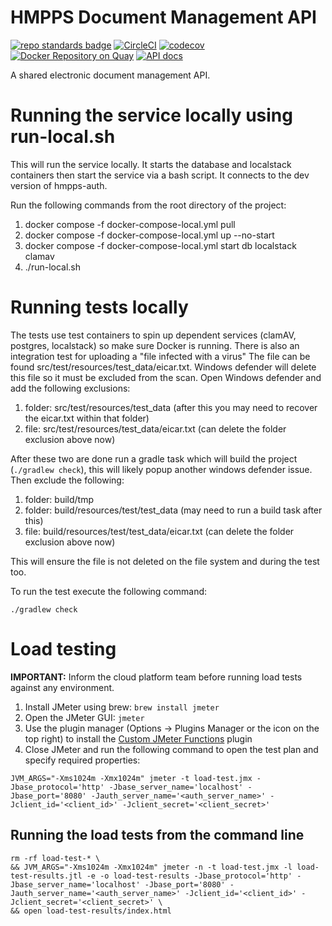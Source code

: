# HMPPS Document Management API
[![repo standards badge](https://img.shields.io/badge/dynamic/json?color=blue&style=flat&logo=github&label=MoJ%20Compliant&query=%24.result&url=https%3A%2F%2Foperations-engineering-reports.cloud-platform.service.justice.gov.uk%2Fapi%2Fv1%2Fcompliant_public_repositories%2Fhmpps-document-management-api)](https://operations-engineering-reports.cloud-platform.service.justice.gov.uk/public-github-repositories.html#hmpps-document-management-api "Link to report")
[![CircleCI](https://circleci.com/gh/ministryofjustice/hmpps-document-management-api/tree/main.svg?style=svg)](https://circleci.com/gh/ministryofjustice/hmpps-document-management-api)
[![codecov](https://codecov.io/github/ministryofjustice/hmpps-document-management-api/branch/main/graph/badge.svg)](https://codecov.io/github/ministryofjustice/hmpps-document-management-api)
[![Docker Repository on Quay](https://quay.io/repository/hmpps/hmpps-document-management-api/status "Docker Repository on Quay")](https://quay.io/repository/hmpps/hmpps-document-management-api)
[![API docs](https://img.shields.io/badge/API_docs_-view-85EA2D.svg?logo=swagger)](https://document-api-dev.hmpps.service.justice.gov.uk/swagger-ui/index.html)

A shared electronic document management API.

# Running the service locally using run-local.sh
This will run the service locally. It starts the database and localstack containers then start the service via a bash script.
It connects to the dev version of hmpps-auth.

Run the following commands from the root directory of the project:

1. docker compose -f docker-compose-local.yml pull
2. docker compose -f docker-compose-local.yml up --no-start
3. docker compose -f docker-compose-local.yml start db localstack clamav
4. ./run-local.sh

# Running tests locally
The tests use test containers to spin up dependent services (clamAV, postgres, localstack) so make sure Docker is running.
There is also an integration test for uploading a "file infected with a virus" The file can be found src/test/resources/test_data/eicar.txt. 
Windows defender will delete this file so it must be excluded from the scan. Open Windows defender and add the following exclusions:

1. folder: src/test/resources/test_data (after this you may need to recover the eicar.txt within that folder)
2. file: src/test/resources/test_data/eicar.txt (can delete the folder exclusion above now)

After these two are done run a gradle task which will build the project (`./gradlew check`), this will likely popup another windows defender issue. Then exclude the following:
1. folder: build/tmp
2. folder: build/resources/test/test_data (may need to run a build task after this)
3. file: build/resources/test/test_data/eicar.txt (can delete the folder exclusion above now)


This will ensure the file is not deleted on the file system and during the test too.

To run the test execute the following command:

```shell
./gradlew check
```

# Load testing

**IMPORTANT:** Inform the cloud platform team before running load tests against any environment. 

1. Install JMeter using brew: `brew install jmeter`
2. Open the JMeter GUI: `jmeter`
3. Use the plugin manager (Options -> Plugins Manager or the icon on the top right) to install the [Custom JMeter Functions](https://jmeter-plugins.org/wiki/Functions/) plugin
4. Close JMeter and run the following command to open the test plan and specify required properties:

```
JVM_ARGS="-Xms1024m -Xmx1024m" jmeter -t load-test.jmx -Jbase_protocol='http' -Jbase_server_name='localhost' -Jbase_port='8080' -Jauth_server_name='<auth_server_name>' -Jclient_id='<client_id>' -Jclient_secret='<client_secret>'
```

## Running the load tests from the command line

```
rm -rf load-test-* \
&& JVM_ARGS="-Xms1024m -Xmx1024m" jmeter -n -t load-test.jmx -l load-test-results.jtl -e -o load-test-results -Jbase_protocol='http' -Jbase_server_name='localhost' -Jbase_port='8080' -Jauth_server_name='<auth_server_name>' -Jclient_id='<client_id>' -Jclient_secret='<client_secret>' \
&& open load-test-results/index.html
```